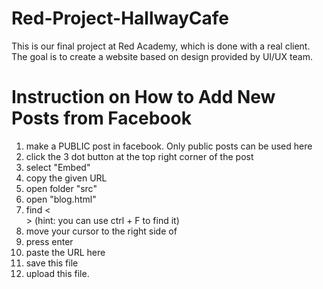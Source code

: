 # Red-Project-HallwayCafe
This is our final project at Red Academy, which is done with a real client. The goal is to create a website based on design provided by UI/UX team.

# Instruction on How to Add New Posts from Facebook
  1. make a PUBLIC post in facebook. Only public posts can be used here
  2. click the 3 dot button at the top right corner of the post
  3. select "Embed"
  4. copy the given URL
  5. open folder "src"
  6. open "blog.html"
  7. find <<div class="blog-posts">> (hint: you can use ctrl + F to find it)
  8. move your cursor to the right side of <div class="blog-posts">
  9. press enter
  10. paste the URL here
  11. save this file
  12. upload this file.
